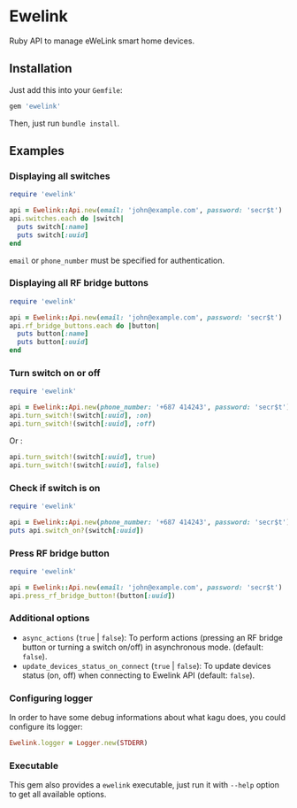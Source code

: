 # Ewelink

Ruby API to manage eWeLink smart home devices.

## Installation

Just add this into your `Gemfile`:

```ruby
gem 'ewelink'
```

Then, just run `bundle install`.

## Examples

### Displaying all switches

```ruby
require 'ewelink'

api = Ewelink::Api.new(email: 'john@example.com', password: 'secr$t')
api.switches.each do |switch|
  puts switch[:name]
  puts switch[:uuid]
end
```

`email` or `phone_number` must be specified for authentication.

### Displaying all RF bridge buttons

```ruby
require 'ewelink'

api = Ewelink::Api.new(email: 'john@example.com', password: 'secr$t')
api.rf_bridge_buttons.each do |button|
  puts button[:name]
  puts button[:uuid]
end
```

### Turn switch on or off

```ruby
require 'ewelink'

api = Ewelink::Api.new(phone_number: '+687 414243', password: 'secr$t')
api.turn_switch!(switch[:uuid], :on)
api.turn_switch!(switch[:uuid], :off)
```

Or :

```ruby
api.turn_switch!(switch[:uuid], true)
api.turn_switch!(switch[:uuid], false)
```

### Check if switch is on

```ruby
require 'ewelink'

api = Ewelink::Api.new(phone_number: '+687 414243', password: 'secr$t')
puts api.switch_on?(switch[:uuid])
```

### Press RF bridge button

```ruby
require 'ewelink'

api = Ewelink::Api.new(email: 'john@example.com', password: 'secr$t')
api.press_rf_bridge_button!(button[:uuid])
```

### Additional options

- `async_actions` (`true` | `false`): To perform actions (pressing an RF
  bridge button or turning a switch on/off) in asynchronous mode. (default:
  `false`).
- `update_devices_status_on_connect` (`true` | `false`): To update devices
  status (on, off) when connecting to Ewelink API (default: `false`).

### Configuring logger

In order to have some debug informations about what kagu does, you could
configure its logger:

```ruby
Ewelink.logger = Logger.new(STDERR)
```

### Executable

This gem also provides a `ewelink` executable, just run it with
`--help` option to get all available options.
